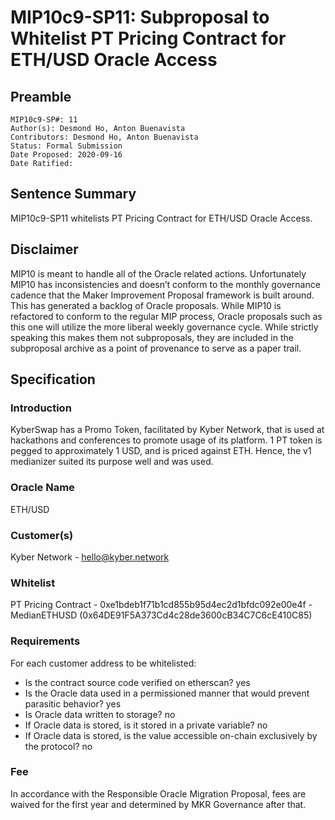 # MIP10c9-SP11: Subproposal to Whitelist PT Pricing Contract for ETH/USD Oracle Access

## Preamble
```
MIP10c9-SP#: 11
Author(s): Desmond Ho, Anton Buenavista
Contributors: Desmond Ho, Anton Buenavista
Status: Formal Submission
Date Proposed: 2020-09-16
Date Ratified:
```

## Sentence Summary
MIP10c9-SP11 whitelists PT Pricing Contract for ETH/USD Oracle Access.

## Disclaimer

MIP10 is meant to handle all of the Oracle related actions. Unfortunately MIP10 has inconsistencies and doesn’t conform to the monthly governance cadence that the Maker Improvement Proposal framework is built around. This has generated a backlog of Oracle proposals. While MIP10 is refactored to conform to the regular MIP process, Oracle proposals such as this one will utilize the more liberal weekly governance cycle. While strictly speaking this makes them not subproposals, they are included in the subproposal archive as a point of provenance to serve as a paper trail.

## Specification

### Introduction

KyberSwap has a Promo Token, facilitated by Kyber Network, that is used at hackathons and conferences to promote usage of its platform. 1 PT token is pegged to approximately 1 USD, and is priced against ETH. Hence, the v1 medianizer suited its purpose well and was used.

### Oracle Name

ETH/USD

### Customer(s)

Kyber Network - [hello@kyber.network](mailto:hello@kyber.network)

### Whitelist

PT Pricing Contract - 0xe1bdeb1f71b1cd855b95d4ec2d1bfdc092e00e4f - MedianETHUSD (0x64DE91F5A373Cd4c28de3600cB34C7C6cE410C85)

### Requirements

For each customer address to be whitelisted:

* Is the contract source code verified on etherscan? yes
* Is the Oracle data used in a permissioned manner that would prevent parasitic behavior? yes
* Is Oracle data written to storage? no
* If Oracle data is stored, is it stored in a private variable? no
* If Oracle data is stored, is the value accessible on-chain exclusively by the protocol? no

### Fee

In accordance with the Responsible Oracle Migration Proposal, fees are waived for the first year and determined by MKR Governance after that.